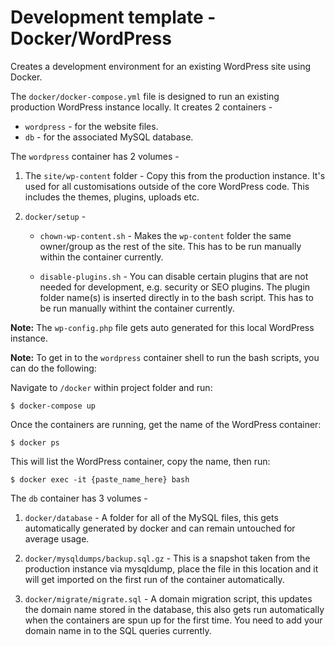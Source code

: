 # Development template - Docker/WordPress

Creates a development environment for an existing WordPress site using Docker.

The `docker/docker-compose.yml` file is designed to run an existing production WordPress instance locally. It creates 2 containers - 

* `wordpress` - for the website files.
* `db` - for the associated MySQL database.

The `wordpress` container has 2 volumes - 

1. The `site/wp-content` folder - Copy this from the production instance. It's used for all customisations outside of the core WordPress code. This includes the themes, plugins, uploads etc.

2. `docker/setup` - 
    * `chown-wp-content.sh` - Makes the `wp-content` folder the same owner/group as the rest of the site. This has to be run manually within the container currently.
    
    * `disable-plugins.sh` - You can disable certain plugins that are not needed for development, e.g. security or SEO plugins. The plugin folder name(s) is inserted directly in to the bash script. This has to be run manually withint the container currently. 

**Note:** The `wp-config.php` file gets auto generated for this local WordPress instance.

**Note:** To get in to the `wordpress` container shell to run the bash scripts, you can do the following:

Navigate to `/docker` within project folder and run:

`$ docker-compose up`

Once the containers are running, get the name of the WordPress container:

`$ docker ps`

This will list the WordPress container, copy the name, then run:

`$ docker exec -it {paste_name_here} bash` 

The `db` container has 3 volumes - 

1. `docker/database` - A folder for all of the MySQL files, this gets automatically generated by docker and can remain untouched for average usage.

2. `docker/mysqldumps/backup.sql.gz` - This is a snapshot taken from the production instance via mysqldump, place the file in this location and it will get imported on the first run of the container automatically.

3. `docker/migrate/migrate.sql` - A domain migration script, this updates the domain name stored in the database, this also gets run automatically when the containers are spun up for the first time. You need to add your domain name in to the SQL queries currently.
